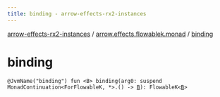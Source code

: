 ```yaml
---
title: binding - arrow-effects-rx2-instances
---
```


[arrow-effects-rx2-instances](../index.html) / [arrow.effects.flowablek.monad](index.html) / [binding](./binding.html)

# binding

`@JvmName("binding") fun <B> binding(arg0: suspend MonadContinuation<ForFlowableK, *>.() -> `[`B`](binding.html#B)`): FlowableK<`[`B`](binding.html#B)`>`